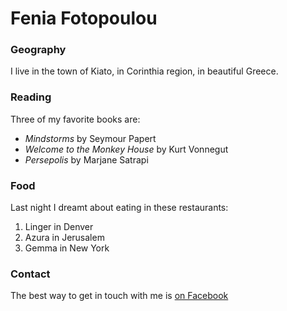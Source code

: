# Fenia Fotopoulou

### Geography

I live in the town of Kiato, in Corinthia region, in beautiful Greece.


### Reading

Three of my favorite books are:

- *Mindstorms* by Seymour Papert
- *Welcome to the Monkey House* by Kurt Vonnegut
- *Persepolis* by Marjane Satrapi


### Food

Last night I dreamt about eating in these restaurants:

1. Linger in Denver
2. Azura in Jerusalem
3. Gemma in New York

### Contact

The best way to get in touch with me is [on Facebook](https://www.facebook.com/fenia.fotopoulou)

